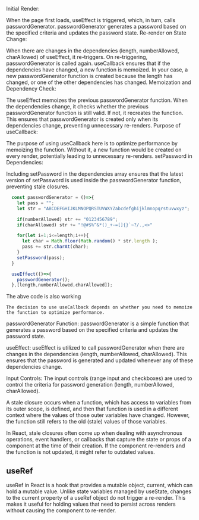 Initial Render:

When the page first loads, useEffect is triggered, which, in turn, calls passwordGenerator.
passwordGenerator generates a password based on the specified criteria and updates the password state.
Re-render on State Change:

When there are changes in the dependencies (length, numberAllowed, charAllowed) of useEffect, it re-triggers.
On re-triggering, passwordGenerator is called again.
useCallback ensures that if the dependencies have changed, a new function is memoized. In your case, a new passwordGenerator function is created because the length has changed, or one of the other dependencies has changed.
Memoization and Dependency Check:

The useEffect memoizes the previous passwordGenerator function.
When the dependencies change, it checks whether the previous passwordGenerator function is still valid. If not, it recreates the function.
This ensures that passwordGenerator is created only when its dependencies change, preventing unnecessary re-renders.
Purpose of useCallback:

The purpose of using useCallback here is to optimize performance by memoizing the function. Without it, a new function would be created on every render, potentially leading to unnecessary re-renders.
setPassword in Dependencies:

Including setPassword in the dependencies array ensures that the latest version of setPassword is used inside the passwordGenerator function, preventing stale closures.


```Javascript
  const passwordGenerator = ()=>{
    let pass = "";
    let str = "ABCDEFGHIJKLMNOPQRSTUVWXYZabcdefghijklmnopqrstuvwxyz";

    if(numberAllowed) str += "0123456789";
    if(charAllowed) str += "!@#$%^&*()_+-=[]{}`~?/.,<>"

    for(let i=1;i<=length;i++){
      let char = Math.floor(Math.random() * str.length );
      pass += str.charAt(char);
    }
    setPassword(pass);
  }

  useEffect(()=>{
    passwordGenerator();
  },[length,numberAllowed,charAllowed]);
```

The abve code is also working

`The decision to use useCallback depends on whether you need to memoize the function to optimize performance.`


passwordGenerator Function:
passwordGenerator is a simple function that generates a password based on the specified criteria and updates the password state.

useEffect:
useEffect is utilized to call passwordGenerator when there are changes in the dependencies (length, numberAllowed, charAllowed).
This ensures that the password is generated and updated whenever any of these dependencies change.

Input Controls:
The input controls (range input and checkboxes) are used to control the criteria for password generation (length, numberAllowed, charAllowed).



A stale closure occurs when a function, which has access to variables from its outer scope, is defined, and then that function is used in a different context where the values of those outer variables have changed. However, the function still refers to the old (stale) values of those variables.

In React, stale closures often come up when dealing with asynchronous operations, event handlers, or callbacks that capture the state or props of a component at the time of their creation. If the component re-renders and the function is not updated, it might refer to outdated values.

## useRef

useRef in React is a hook that provides a mutable object, current, which can hold a mutable value. Unlike state variables managed by useState, changes to the current property of a useRef object do not trigger a re-render. This makes it useful for holding values that need to persist across renders without causing the component to re-render.

